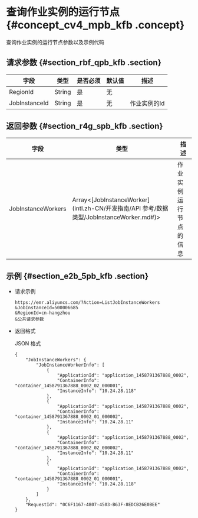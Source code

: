 # 查询作业实例的运行节点 {#concept_cv4_mpb_kfb .concept}

查询作业实例的运行节点参数以及示例代码

## 请求参数 {#section_rbf_qpb_kfb .section}

|字段|类型|是否必须|默认值|描述|
|--|--|----|---|--|
|RegionId|String|是|无| |
|JobInstanceId|String|是|无|作业实例的Id|

## 返回参数 {#section_r4g_spb_kfb .section}

|字段|类型|描述|
|--|--|--|
|JobInstanceWorkers|Array<[JobInstanceWorker](intl.zh-CN/开发指南/API 参考/数据类型/JobInstanceWorker.md#)\>|作业实例运行节点的信息|

## 示例 {#section_e2b_5pb_kfb .section}

-   请求示例

    ```
    https://emr.aliyuncs.com/?Action=ListJobInstanceWorkers
    &JobInstanceId=500006685
    &RegionId=cn-hangzhou
    &公共请求参数
    ```

-   返回格式

    JSON 格式

    ```
    {
        "JobInstanceWorkers": {
            "JobInstanceWorkerInfo": [
                {
                    "ApplicationId": "application_1458791367888_0002",
                    "ContainerInfo": "container_1458791367888_0002_02_000001",
                    "InstanceInfo": "10.24.28.118"
                },
                {
                    "ApplicationId": "application_1458791367888_0002",
                    "ContainerInfo": "container_1458791367888_0002_01_000002",
                    "InstanceInfo": "10.24.28.11"
                },
                {
                    "ApplicationId": "application_1458791367888_0002",
                    "ContainerInfo": "container_1458791367888_0002_02_000002",
                    "InstanceInfo": "10.24.28.11"
                },
                {
                    "ApplicationId": "application_1458791367888_0002",
                    "ContainerInfo": "container_1458791367888_0002_01_000001",
                    "InstanceInfo": "10.24.28.118"
                }
            ]
        },
        "RequestId": "0C6F1167-4807-4503-B63F-8EDCB26E0BEE"
    }
    ```


